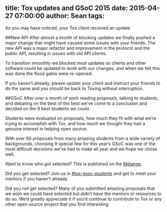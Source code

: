title: Tox updates and GSoC 2015
date: 2015-04-27 07:00:00
author: Sean
tags:
---

As you may have noticed, your Tox client received an update

<!-- more -->

##New API
After almost a month of blocking updates we finally pushed a major change that might have caused some issues with your friends. The new API was a major refactor and improvement in the protocol and the public API, resulting in issues with old API clients.

To transition smoothly we blocked most updates so clients and other software could be updated to work with our changes, and when we felt this was done the flood gates were re-opened.

If you haven’t already, please update your client and instruct your friends to do the same and you should be back to Toxing without interruption.

##GSoC
After over a month of work reading proposals, talking to students, and debating on the best of the best we’ve come to a conclusion and decided on the 9 best students we could.

Students were evaluated on proposals, how much they fit with what we’re trying to accomplish with Tox, and how much we thought they had a genuine interest in helping open source.

With over 90 proposals from many amazing students from a wide variety of backgrounds, choosing 9 special few for this year’s GSoC was one of the most difficult decisions we’ve had to make all year and we hope we chose well.

Want to know who got selected? This is published on the [Melange](https://www.google-melange.com/gsoc/org2/google/gsoc2015/tox).

Did you get selected? Join us in [#tox-gsoc-students](https://webchat.freenode.net/?channels=%23tox-gsoc-students) and get to meet your mentors if you haven’t already.

Did you not get selected? Many of you submitted amazing proposals that we wish we could have selected but didn’t have the mentors or resources to do so. We’d greatly appreciate it if you’d continue to contribute to Tox or any other open source project that you find interesting
